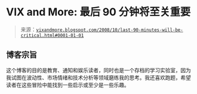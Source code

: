 <!--yml

分类：未分类

date: 2024-05-18 18:18:48

-->

# VIX and More: 最后 90 分钟将至关重要

> 来源：[`vixandmore.blogspot.com/2008/10/last-90-minutes-will-be-critical.html#0001-01-01`](http://vixandmore.blogspot.com/2008/10/last-90-minutes-will-be-critical.html#0001-01-01)

## 博客宗旨

这个博客的目的是教育、通知和娱乐读者，同时也是一个存档的学习实验室，因为我试图在波动性、市场情绪和技术分析等领域磨练我的思考。我还喜欢跑题，希望读者在这些冒险中能找到一些启示或至少是一些乐趣。

